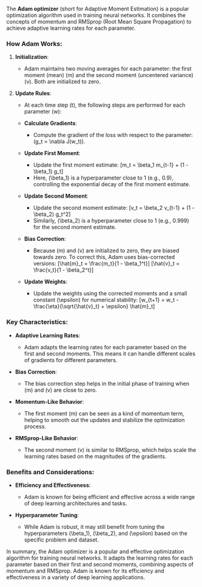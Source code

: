 The **Adam optimizer** (short for Adaptive Moment Estimation) is a popular optimization algorithm used in training neural networks. It combines the concepts of momentum and RMSprop (Root Mean Square Propagation) to achieve adaptive learning rates for each parameter.

### How Adam Works:

1. **Initialization**:
   - Adam maintains two moving averages for each parameter: the first moment (mean) \(m\) and the second moment (uncentered variance) \(v\). Both are initialized to zero.

2. **Update Rules**:
   - At each time step \(t\), the following steps are performed for each parameter \(w\):

   - **Calculate Gradients**:
     - Compute the gradient of the loss with respect to the parameter: \(g_t = \nabla J(w_t)\).

   - **Update First Moment**:
     - Update the first moment estimate:
       \[m_t = \beta_1 m_{t-1} + (1 - \beta_1) g_t\]
     - Here, \(\beta_1\) is a hyperparameter close to 1 (e.g., 0.9), controlling the exponential decay of the first moment estimate.

   - **Update Second Moment**:
     - Update the second moment estimate:
       \[v_t = \beta_2 v_{t-1} + (1 - \beta_2) g_t^2\]
     - Similarly, \(\beta_2\) is a hyperparameter close to 1 (e.g., 0.999) for the second moment estimate.

   - **Bias Correction**:
     - Because \(m\) and \(v\) are initialized to zero, they are biased towards zero. To correct this, Adam uses bias-corrected versions:
       \[\hat{m}_t = \frac{m_t}{1 - \beta_1^t}\]
       \[\hat{v}_t = \frac{v_t}{1 - \beta_2^t}\]

   - **Update Weights**:
     - Update the weights using the corrected moments and a small constant \(\epsilon\) for numerical stability:
       \[w_{t+1} = w_t - \frac{\eta}{\sqrt{\hat{v}_t} + \epsilon} \hat{m}_t\]

### Key Characteristics:

- **Adaptive Learning Rates**:
  - Adam adapts the learning rates for each parameter based on the first and second moments. This means it can handle different scales of gradients for different parameters.

- **Bias Correction**:
  - The bias correction step helps in the initial phase of training when \(m\) and \(v\) are close to zero.

- **Momentum-Like Behavior**:
  - The first moment \(m\) can be seen as a kind of momentum term, helping to smooth out the updates and stabilize the optimization process.

- **RMSprop-Like Behavior**:
  - The second moment \(v\) is similar to RMSprop, which helps scale the learning rates based on the magnitudes of the gradients.

### Benefits and Considerations:

- **Efficiency and Effectiveness**:
  - Adam is known for being efficient and effective across a wide range of deep learning architectures and tasks.

- **Hyperparameter Tuning**:
  - While Adam is robust, it may still benefit from tuning the hyperparameters \(\beta_1\), \(\beta_2\), and \(\epsilon\) based on the specific problem and dataset.

In summary, the Adam optimizer is a popular and effective optimization algorithm for training neural networks. It adapts the learning rates for each parameter based on their first and second moments, combining aspects of momentum and RMSprop. Adam is known for its efficiency and effectiveness in a variety of deep learning applications.
